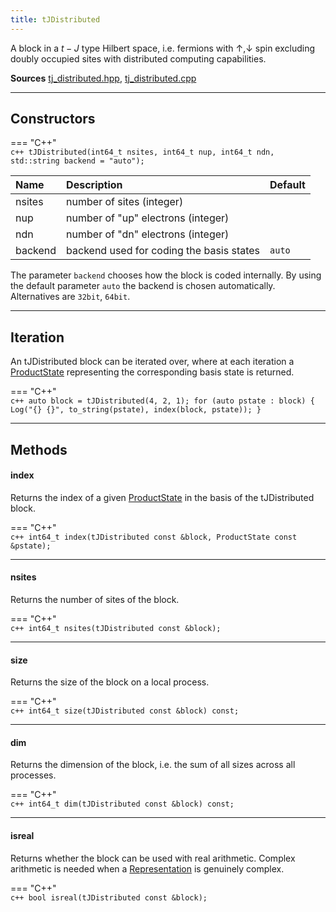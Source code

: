 ```yaml
---
title: tJDistributed
---
```


A block in a  $t-J$ type Hilbert space, i.e. fermions with $\uparrow, \downarrow$ spin excluding doubly occupied sites with distributed computing capabilities. 

**Sources** [tj_distributed.hpp](https://github.com/awietek/xdiag/blob/main/xdiag/blocks/tj_distributed.hpp), [tj_distributed.cpp](https://github.com/awietek/xdiag/blob/main/xdiag/blocks/tj_distributed.cpp)

---

## Constructors

=== "C++"	
	```c++
	tJDistributed(int64_t nsites, int64_t nup, int64_t ndn, std::string backend = "auto");
	```


| Name    | Description                                                                          | Default |
|:--------|:-------------------------------------------------------------------------------------|---------|
| nsites  | number of sites (integer)                                                            |         |
| nup     | number of "up" electrons (integer)                                                   |         |
| ndn     | number of "dn" electrons (integer)                                                   |         |
| backend | backend used for coding the basis states                                             | `auto`  |

The parameter `backend` chooses how the block is coded internally. By using the default parameter `auto` the backend is chosen automatically. Alternatives are `32bit`, `64bit`.

---

## Iteration

An tJDistributed block can be iterated over, where at each iteration a [ProductState](../states/product_state.md) representing the corresponding basis state is returned.

=== "C++"	
	```c++
    auto block = tJDistributed(4, 2, 1);
	for (auto pstate : block) {
		Log("{} {}", to_string(pstate), index(block, pstate));
	}
	```

---

## Methods

#### index

Returns the index of a given [ProductState](../states/product_state.md) in the basis of the tJDistributed block.

=== "C++"	
	```c++
	int64_t index(tJDistributed const &block, ProductState const &pstate);
	```

---

#### nsites

Returns the number of sites of the block.

=== "C++"	
	```c++
	int64_t nsites(tJDistributed const &block);
	```

---

#### size
Returns the size of the block on a local process.

=== "C++"	
	```c++
	int64_t size(tJDistributed const &block) const;
	```


---

#### dim
Returns the dimension of the block, i.e. the sum of all sizes across all processes. 

=== "C++"	
	```c++
	int64_t dim(tJDistributed const &block) const;
	```


---
		
#### isreal
Returns whether the block can be used with real arithmetic. 
Complex arithmetic is needed when a
[Representation](../symmetries/representation.md) is genuinely complex.

=== "C++"	
	```c++
    bool isreal(tJDistributed const &block);
	```
